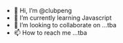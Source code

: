- 👋 Hi, I’m @clubpeng
- 🌱 I’m currently learning Javascript
- 💞️ I’m looking to collaborate on ...tba
- 📫 How to reach me ...tba

<!---
clubpeng/clubpeng is a ✨ special ✨ repository because its `README.md` (this file) appears on your GitHub profile.
You can click the Preview link to take a look at your changes.
--->
